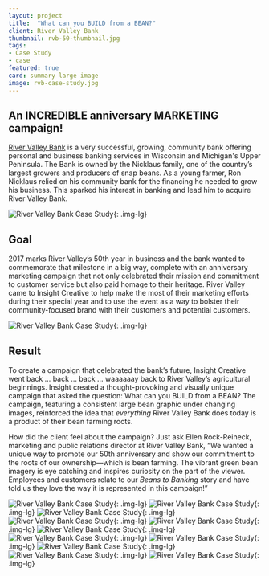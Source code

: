 ```yaml
---
layout: project
title:  "What can you BUILD from a BEAN?"
client: River Valley Bank
thumbnail: rvb-50-thumbnail.jpg
tags:
- Case Study
- case
featured: true
card: summary large image
image: rvb-case-study.jpg
---
```


## An INCREDIBLE anniversary MARKETING campaign!

[River Valley Bank](http://rivervalleybank.com/) is a very successful, growing, community bank offering personal and business banking services in Wisconsin and Michigan's Upper Peninsula. The Bank is owned by the Nicklaus family, one of the country’s largest growers and producers of snap beans. As a young farmer, Ron Nicklaus relied on his community bank for the financing he needed to grow his business. This sparked his interest in banking and lead him to acquire River Valley Bank.

![River Valley Bank Case Study](/img/rvb-50-1.jpg){: .img-lg}

## Goal

2017 marks River Valley’s 50th year in business and the bank wanted to commemorate that milestone in a big way, complete with an anniversary marketing campaign that not only celebrated their mission and commitment to customer service but also paid homage to their heritage. River Valley came to Insight Creative to help make the most of their marketing efforts during their special year and to use the event as a way to bolster their community-focused brand with their customers and potential customers.

![River Valley Bank Case Study](/img/rvb-50-2.jpg){: .img-lg}

## Result

To create a campaign that celebrated the bank’s future, Insight Creative went back … back … back … waaaaaay back to River Valley’s agricultural beginnings. Insight created a thought-provoking and visually unique campaign that asked the question: What can you BUILD from a BEAN? The campaign, featuring a consistent large bean graphic under changing images, reinforced the idea that *everything* River Valley Bank does today is a product of their bean farming roots.

How did the client feel about the campaign? Just ask Ellen Rock-Reineck, marketing and public relations director at River Valley Bank, “We wanted a unique way to promote our 50th anniversary and show our commitment to the roots of our ownership—which is bean farming. The vibrant green bean imagery is eye catching and inspires curiosity on the part of the viewer. Employees and customers relate to our *Beans to Banking* story and have told us they love the way it is represented in this campaign!”

![River Valley Bank Case Study](/img/rvb-50-3.jpg){: .img-lg}
![River Valley Bank Case Study](/img/rvb-50-4.jpg){: .img-lg}
![River Valley Bank Case Study](/img/rvb-50-5.jpg){: .img-lg}
![River Valley Bank Case Study](/img/rvb-50-6.jpg){: .img-lg}
![River Valley Bank Case Study](/img/rvb-50-7.jpg){: .img-lg}
![River Valley Bank Case Study](/img/rvb-50-8.jpg){: .img-lg}
![River Valley Bank Case Study](/img/rvb-50-9.jpg){: .img-lg}
![River Valley Bank Case Study](/img/rvb-50-10.jpg){: .img-lg}
![River Valley Bank Case Study](/img/rvb-50-13.jpg){: .img-lg}
![River Valley Bank Case Study](/img/rvb-50-11.jpg){: .img-lg}
![River Valley Bank Case Study](/img/rvb-50-12.jpg){: .img-lg}
